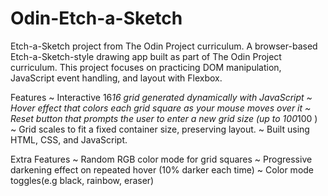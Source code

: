 # Odin-Etch-a-Sketch
Etch-a-Sketch project from The Odin Project curriculum.
A browser-based Etch-a-Sketch-style drawing app built as part of The Odin Project curriculum. This project focuses on practicing DOM manipulation, JavaScript event handling, and layout with Flexbox.

Features
~ Interactive 16*16 grid generated dynamically with JavaScript 
~ Hover effect that colors each grid square as your mouse moves over it
~ Reset button that prompts the user to enter a new grid size (up to 100*100 )
~ Grid scales to fit a fixed container size, preserving layout.
~ Built using HTML, CSS, and JavaScript.

Extra Features
~ Random RGB color mode for grid squares
~ Progressive darkening effect on repeated hover (10% darker each time)
~ Color mode toggles(e.g black, rainbow, eraser)
